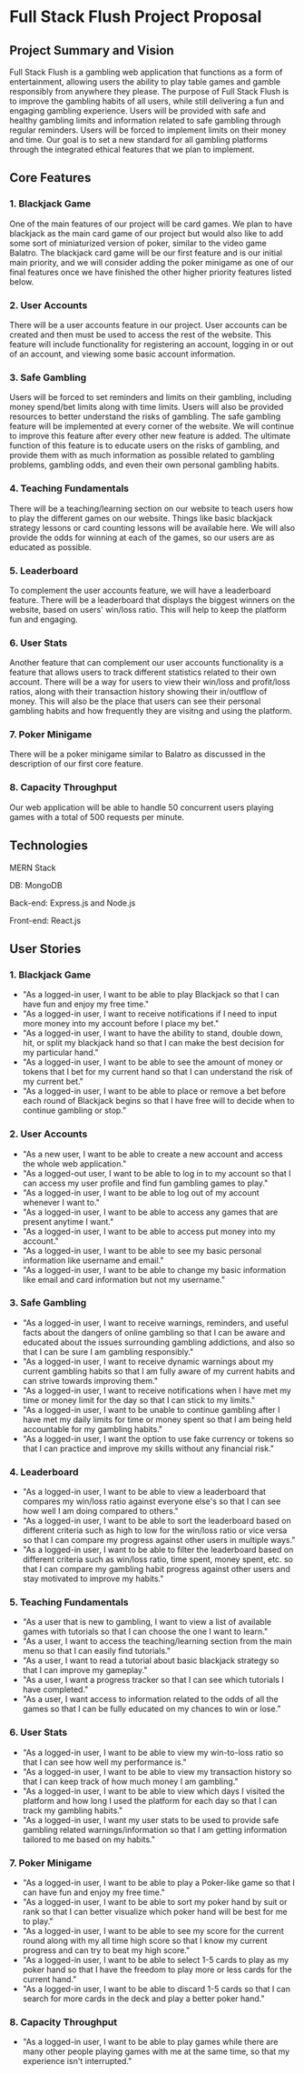 # Full Stack Flush Project Proposal

## Project Summary and Vision
Full Stack Flush is a gambling web application that functions as a form of entertainment, allowing users the ability to play table games and gamble responsibly from anywhere they please. The purpose of Full Stack Flush is to improve the gambling habits of all users, while still delivering a fun and engaging gambling experience. Users will be provided with safe and healthy gambling limits and information related to safe gambling through regular reminders. Users will be forced to implement limits on their money and time. Our goal is to set a new standard for all gambling platforms through the integrated ethical features that we plan to implement.

## Core Features
### 1. Blackjack Game
One of the main features of our project will be card games. We plan to have blackjack as the main card game of our project but would also like to add some sort of miniaturized version of poker, similar to the video game Balatro. The blackjack card game will be our first feature and is our initial main priority, and we will consider adding the poker minigame as one of our final features once we have finished the other higher priority features listed below.

### 2. User Accounts
There will be a user accounts feature in our project. User accounts can be created and then must be used to access the rest of the website. This feature will include functionality for registering an account, logging in or out of an account, and viewing some basic account information.

### 3. Safe Gambling
Users will be forced to set reminders and limits on their gambling, including money spend/bet limits along with time limits. Users will also be provided resources to better understand the risks of gambling. The safe gambling feature will be implemented at every corner of the website. We will continue to improve this feature after every other new feature is added. The ultimate function of this feature is to educate users on the risks of gambling, and provide them with as much information as possible related to gambling problems, gambling odds, and even their own personal gambling habits.

### 4. Teaching Fundamentals
There will be a teaching/learning section on our website to teach users how to play the different games on our website. Things like basic blackjack strategy lessons or card counting lessons will be available here. We will also provide the odds for winning at each of the games, so our users are as educated as possible.

### 5. Leaderboard
To complement the user accounts feature, we will have a leaderboard feature. There will be a leaderboard that displays the biggest winners on the website, based on users' win/loss ratio. This will help to keep the platform fun and engaging.

### 6. User Stats
Another feature that can complement our user accounts functionality is a feature that allows users to track different statistics related to their own account. There will be a way for users to view their win/loss and profit/loss ratios, along with their transaction history showing their in/outflow of money. This will also be the place that users can see their personal gambling habits and how frequently they are visitng and using the platform.

### 7. Poker Minigame
There will be a poker minigame similar to Balatro as discussed in the description of our first core feature.

### 8. Capacity Throughput
Our web application will be able to handle 50 concurrent users playing games with a total of 500 requests per minute.

## Technologies
MERN Stack

DB: MongoDB

Back-end: Express.js and Node.js

Front-end: React.js

## User Stories
### 1. Blackjack Game
* "As a logged-in user, I want to be able to play Blackjack so that I can have fun and enjoy my free time."
* "As a logged-in user, I want to receive notifications if I need to input more money into my account before I place my bet."
* "As a logged-in user, I want to have the ability to stand, double down, hit, or split my blackjack hand so that I can make the best decision for my particular hand."
* "As a logged-in user, I want to be able to see the amount of money or tokens that I bet for my current hand so that I can understand the risk of my current bet."
* "As a logged-in user, I want to be able to place or remove a bet before each round of Blackjack begins so that I have free will to decide when to continue gambling or stop."

### 2. User Accounts
* "As a new user, I want to be able to create a new account and access the whole web application."
* "As a logged-out user, I want to be able to log in to my account so that I can access my user profile and find fun gambling games to play."
* "As a logged-in user, I want to be able to log out of my account whenever I want to."
* "As a logged-in user, I want to be able to access any games that are present anytime I want."
* "As a logged-in user, I want to be able to access put money into my account."
* "As a logged-in user, I want to be able to see my basic personal information like username and email."
* "As a logged-in user, I want to be able to change my basic information like email and card information but not my username."

### 3. Safe Gambling
* "As a logged-in user, I want to receive warnings, reminders, and useful facts about the dangers of online gambling so that I can be aware and educated about the issues surrounding gambling addictions, and also so that I can be sure I am gambling responsibly."
* "As a logged-in user, I want to receive dynamic warnings about my current gambling habits so that I am fully aware of my current habits and can strive towards improving them."
* "As a logged-in user, I want to receive notifications when I have met my time or money limit for the day so that I can stick to my limits."
* "As a logged-in user, I want to be unable to continue gambling after I have met my daily limits for time or money spent so that I am being held accountable for my gambling habits."
* "As a logged-in user, I want the option to use fake currency or tokens so that I can practice and improve my skills without any financial risk."

### 4. Leaderboard
* "As a logged-in user, I want to be able to view a leaderboard that compares my win/loss ratio against everyone else's so that I can see how well I am doing compared to others."
* "As a logged-in user, I want to be able to sort the leaderboard based on different criteria such as high to low for the win/loss ratio or vice versa so that I can compare my progress against other users in multiple ways."
* "As a logged-in user, I want to be able to filter the leaderboard based on different criteria such as win/loss ratio, time spent, money spent, etc. so that I can compare my gambling habit progress against other users and stay motivated to improve my habits."

### 5. Teaching Fundamentals
* "As a user that is new to gambling, I want to view a list of available games with tutorials so that I can choose the one I want to learn."
* "As a user, I want to access the teaching/learning section from the main menu so that I can easily find tutorials."
* "As a user, I want to read a tutorial about basic blackjack strategy so that I can improve my gameplay."
* "As a user, I want a progress tracker so that I can see which tutorials I have completed."
* "As a user, I want access to information related to the odds of all the games so that I can be fully educated on my chances to win or lose."

### 6. User Stats
* "As a logged-in user, I want to be able to view my win-to-loss ratio so that I can see how well my performance is."
* "As a logged-in user, I want to be able to view my transaction history so that I can keep track of how much money I am gambling."
* "As a logged-in user, I want to be able to view which days I visited the platform and how long I used the platform for each day so that I can track my gambling habits."
* "As a logged-in user, I want my user stats to be used to provide safe gambling related warnings/information so that I am getting information tailored to me based on my habits."

### 7. Poker Minigame
* "As a logged-in user, I want to be able to play a Poker-like game so that I can have fun and enjoy my free time."
* "As a logged-in user, I want to be able to sort my poker hand by suit or rank so that I can better visualize which poker hand will be best for me to play."
* "As a logged-in user, I want to be able to see my score for the current round along with my all time high score so that I know my current progress and can try to beat my high score."
* "As a logged-in user, I want to be able to select 1-5 cards to play as my poker hand so that I have the freedom to play more or less cards for the current hand."
* "As a logged-in user, I want to be able to discard 1-5 cards so that I can search for more cards in the deck and play a better poker hand."

### 8. Capacity Throughput
* "As a logged-in user, I want to be able to play games while there are many other people playing games with me at the same time, so that my experience isn't interrupted."
